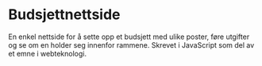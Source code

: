 # Budsjettnettside

En enkel nettside for å sette opp et budsjett med ulike poster, føre utgifter og se om en holder seg innenfor rammene. Skrevet i JavaScript som del av et emne i webteknologi.
